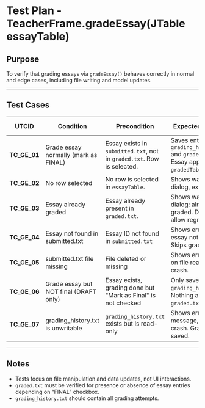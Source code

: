 # Test Plan - TeacherFrame.gradeEssay(JTable essayTable)

## Purpose

To verify that grading essays via `gradeEssay()` behaves correctly in normal and edge cases, including file writing and model updates.

---

## Test Cases

| UTCID        | Condition                              | Precondition                                                           | Expected Behavior                                                                           | Exception   | Result Type  |
| ------------ | -------------------------------------- | ---------------------------------------------------------------------- | ------------------------------------------------------------------------------------------- | ----------- | ------------ |
| **TC_GE_01** | Grade essay normally (mark as FINAL)   | Essay exists in `submitted.txt`, not in `graded.txt`. Row is selected. | Saves entry to `grading_history.txt` and `graded.txt`. Essay appears in `gradedTableModel`. | None        | N (Normal)   |
| **TC_GE_02** | No row selected                        | No row is selected in `essayTable`.                                    | Shows warning dialog, exits early.                                                          | None        | A (Abnormal) |
| **TC_GE_03** | Essay already graded                   | Essay already present in `graded.txt`.                                 | Shows warning dialog: already graded. Does not allow regrading.                             | None        | A (Abnormal) |
| **TC_GE_04** | Essay not found in submitted.txt       | Essay ID not found in `submitted.txt`                                  | Shows error dialog: essay not found. Skips grading.                                         | None        | B (Boundary) |
| **TC_GE_05** | submitted.txt file missing             | File deleted or missing                                                | Shows error dialog on file reading. No crash.                                               | None        | B (Boundary) |
| **TC_GE_06** | Grade essay but NOT final (DRAFT only) | Essay exists, grading done but "Mark as Final" is not checked          | Only saved to `grading_history.txt`. Nothing added to `graded.txt`.                         | None        | N (Normal)   |
| **TC_GE_07** | grading_history.txt is unwritable      | `grading_history.txt` exists but is read-only                          | Shows error message, does not crash. Grading not saved.                                     | IOException | B (Boundary) |

---

## Notes

- Tests focus on file manipulation and data updates, not UI interactions.
- `graded.txt` must be verified for presence or absence of essay entries depending on “FINAL” checkbox.
- `grading_history.txt` should contain all grading attempts.
